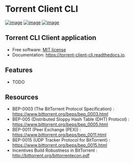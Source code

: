 # Torrent Client CLI

[![image](https://img.shields.io/pypi/v/torrent_client_cli.svg)](https://pypi.python.org/pypi/torrent_client_cli) [![image](https://img.shields.io/travis/subhrm/torrent-client-cli.svg)](https://travis-ci.com/subhrm/torrent-client-cli) [![image](https://readthedocs.org/projects/torrent-client-cli/badge/?version=latest)](https://torrent-client-cli.readthedocs.io/en/latest/?version=latest)


## Torrent CLI Client application

* Free software: [MIT license](LICENSE)
* Documentation: https://torrent-client-cli.readthedocs.io.


## Features

* TODO

## Resources

* BEP-0003 (The BitTorrent Protocol Specification) : https://www.bittorrent.org/beps/bep_0003.html 
* BEP-005 (Distributed Sloppy Hash Table (DHT) Protocol) : https://www.bittorrent.org/beps/bep_0005.html 
* BEP-0011 (Peer Exchange (PEX)) : https://www.bittorrent.org/beps/bep_0011.html 
* BEP-0015 (UDP Tracker Protocol for BitTorrent) : https://www.bittorrent.org/beps/bep_0015.html  
* Incentives Build Robustness in BitTorrent : http://bittorrent.org/bittorrentecon.pdf 
